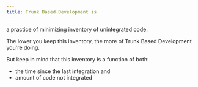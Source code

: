 ```yaml
---
title: Trunk Based Development is
---
```


a practice of minimizing inventory of unintegrated code.  

The lower you keep this inventory, the more of Trunk Based Development you're doing.  

But keep in mind that this inventory is a function of both:
- the time since the last integration and
- amount of code not integrated

